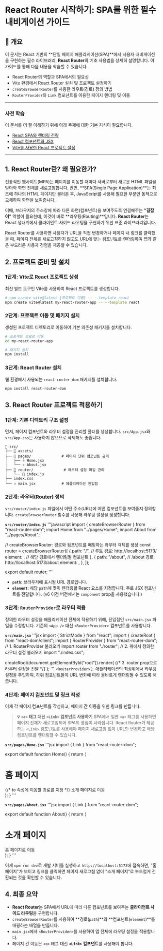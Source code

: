 # React Router 시작하기: SPA를 위한 필수 내비게이션 가이드

## 📝 개요

이 문서는 React 기반의 **단일 페이지 애플리케이션(SPA)**에서 사용자 내비게이션을 구현하는 필수 라이브러리, **React Router**의 기초 사용법을 상세히 설명합니다. 이 가이드를 통해 다음 내용을 학습할 수 있습니다.

-   React Router의 역할과 SPA에서의 필요성
-   Vite 환경에서 React Router 설치 및 프로젝트 설정하기
-   `createBrowserRouter`를 사용한 라우트(경로) 정의 방법
-   `RouterProvider`와 `Link` 컴포넌트를 이용한 페이지 렌더링 및 이동

---

### 사전 학습

이 문서를 더 잘 이해하기 위해 아래 주제에 대한 기본 지식이 필요합니다.

-   [React SPA와 렌더링 전략](./react-spa-and-rendering-strategies.md)
-   [React 컴포넌트와 JSX](./react-components.md)
-   [Vite를 사용한 React 프로젝트 설정](./react-vite-setup.md)

---

## 1. React Router란? 왜 필요한가?

전통적인 웹사이트(MPA)는 페이지를 이동할 때마다 서버로부터 새로운 HTML 파일을 받아와 화면 전체를 새로고침합니다. 반면, **SPA(Single Page Application)**는 최초에 하나의 HTML 페이지만 불러온 후, JavaScript를 사용해 필요한 부분만 동적으로 교체하여 화면을 보여줍니다.

이때, 브라우저의 주소창에 따라 다른 화면(컴포넌트)을 보여주도록 연결해주는 **"길잡이"** 역할이 필요한데, 이것이 바로 **라우팅(Routing)**입니다. **React Router**는 React 생태계에서 클라이언트 사이드 라우팅을 구현하기 위한 표준 라이브러리입니다.

React Router를 사용하면 사용자가 URL을 직접 변경하거나 페이지 내 링크를 클릭했을 때, 페이지 전체를 새로고침하지 않고도 URL에 맞는 컴포넌트를 렌더링하여 앱과 같은 부드러운 사용자 경험을 제공할 수 있습니다.

## 2. 프로젝트 준비 및 설치

### 1단계: Vite로 React 프로젝트 생성

최신 빌드 도구인 Vite를 사용하여 React 프로젝트를 생성합니다.

```bash
# npm create vite@latest {프로젝트 이름} -- --template react
npm create vite@latest my-react-router-app -- --template react
```

### 2단계: 프로젝트 이동 및 패키지 설치

생성된 프로젝트 디렉토리로 이동하여 기본 의존성 패키지를 설치합니다.

```bash
# 프로젝트 경로로 이동
cd my-react-router-app

# 패키지 설치
npm install
```

### 3단계: React Router 설치

웹 환경에서 사용되는 `react-router-dom` 패키지를 설치합니다.

```bash
npm install react-router-dom
```

## 3. React Router 프로젝트 적용하기

### 1단계: 기본 디렉토리 구조 설정

먼저, 페이지 컴포넌트와 라우터 설정을 관리할 폴더를 생성합니다. `src/App.jsx`와 `src/App.css`는 사용하지 않으므로 삭제해도 좋습니다.

```
📁 src/
├── 📁 assets/
├── 📁 pages/              # 페이지 단위 컴포넌트 관리
│   ├── ⚛️ Home.jsx
│   └── ⚛️ About.jsx
├── 📁 router/              # 라우터 설정 파일 관리
│   └── 🚦 index.js
├── index.css
└── ⚛️ main.jsx            # 애플리케이션 진입점
```

### 2단계: 라우터(Router) 정의

`src/router/index.js` 파일에서 어떤 주소(URL)에 어떤 컴포넌트를 보여줄지 정의합니다. `createBrowserRouter` 함수를 사용해 라우팅 설정을 생성합니다.

**`src/router/index.js`**
'''javascript
import { createBrowserRouter } from "react-router-dom";
import Home from "../pages/Home";
import About from "../pages/About";

// createBrowserRouter: 경로와 컴포넌트를 매핑하는 라우터 객체를 생성
const router = createBrowserRouter([
  {
    path: "/", // 루트 경로: http://localhost:5173/
    element: <Home />, // 해당 경로에서 렌더링될 컴포넌트
  },
  {
    path: "/about", // /about 경로: http://localhost:5173/about
    element: <About />,
  },
]);

export default router;
'''
-   **`path`**: 브라우저에 표시될 URL 경로입니다.
-   **`element`**: 해당 `path`에 맞춰 렌더링할 React 요소를 지정합니다. 주로 JSX 컴포넌트를 전달합니다. (v6 이전 버전에서는 `component` prop을 사용했습니다.)

### 3단계: `RouterProvider`로 라우터 적용

정의한 라우터 설정을 애플리케이션 전체에 적용하기 위해, 진입점인 `src/main.jsx` 파일을 수정합니다. 기존의 `<App />` 대신 `<RouterProvider>` 컴포넌트를 사용합니다.

**`src/main.jsx`**
'''jsx
import { StrictMode } from "react";
import { createRoot } from "react-dom/client";
import { RouterProvider } from "react-router-dom"; // 1. RouterProvider 불러오기
import router from "./router"; // 2. 위에서 정의한 라우터 설정 불러오기
import "./index.css";

createRoot(document.getElementById("root")).render(
  <StrictMode>
    {/* 3. router prop으로 라우터 설정을 전달 */}
    <RouterProvider router={router} />
  </StrictMode>
);
'''
`<RouterProvider>`는 애플리케이션의 최상위에서 라우팅 설정을 주입하여, 하위 컴포넌트들이 URL 변화에 따라 올바르게 렌더링될 수 있도록 해줍니다.

### 4단계: 페이지 컴포넌트 및 링크 작성

이제 각 페이지 컴포넌트를 작성하고, 페이지 간 이동을 위한 링크를 만듭니다.

> **💡 `<a>` 태그 대신 `<Link>` 컴포넌트 사용하기**
> SPA에서 일반 `<a>` 태그를 사용하면 페이지 전체가 새로고침되어 SPA의 장점이 사라집니다. React Router가 제공하는 `<Link>` 컴포넌트를 사용해야 페이지 새로고침 없이 URL만 변경하고 해당 컴포넌트를 렌더링할 수 있습니다.

**`src/pages/Home.jsx`**
'''jsx
import { Link } from "react-router-dom";

export default function Home() {
  return (
    <div>
      <h1>홈 페이지</h1>
      {/* to 속성에 이동할 경로를 지정 */}
      <Link to="/about">소개 페이지로 이동</Link>
    </div>
  );
}
'''

**`src/pages/About.jsx`**
'''jsx
import { Link } from "react-router-dom";

export default function About() {
  return (
    <div>
      <h1>소개 페이지</h1>
      <Link to="/">홈 페이지로 이동</Link>
    </div>
  );
}
'''

이제 `npm run dev`로 개발 서버를 실행하고 `http://localhost:5173`에 접속하면, "홈 페이지"가 보이고 링크를 클릭하면 페이지 새로고침 없이 "소개 페이지"로 부드럽게 전환되는 것을 확인할 수 있습니다.

## 4. 최종 요약

-   **React Router**는 SPA에서 URL에 따라 다른 컴포넌트를 보여주는 **클라이언트 사이드 라우팅**을 구현합니다.
-   `createBrowserRouter`를 사용하여 **경로(`path`)**와 **컴포넌트(`element`)**를 매핑하는 배열을 만듭니다.
-   `main.jsx`에서 `<RouterProvider>`를 사용하여 앱 전체에 라우팅 설정을 적용합니다.
-   페이지 간 이동은 `<a>` 태그 대신 **`<Link>` 컴포넌트**를 사용해야 합니다.
